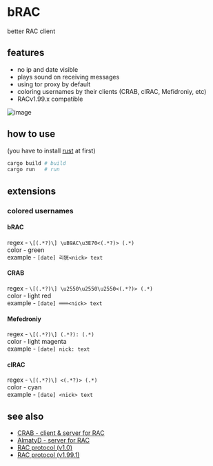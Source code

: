 # bRAC
better RAC client

## features

- no ip and date visible
- plays sound on receiving messages
- using tor proxy by default
- coloring usernames by their clients (CRAB, clRAC, Mefidroniy, etc)
- RACv1.99.x compatible

![image](https://github.com/user-attachments/assets/a2858662-50f1-4554-949c-f55addf48fcc)

## how to use

(you have to install [rust](https://rust-lang.org) at first)

```bash
cargo build # build
cargo run   # run
```

## extensions

### colored usernames

#### bRAC

regex - `\[(.*?)\] \uB9AC\u3E70<(.*?)> (.*)` \
color - green \
example - `[date] 리㹰<nick> text`

#### CRAB

regex - `\[(.*?)\] \u2550\u2550\u2550<(.*?)> (.*)` \
color - light red \
example - `[date] ═══<nick> text`

#### Mefedroniy

regex - `\[(.*?)\] (.*?): (.*)` \
color - light magenta \
example - `[date] nick: text`

#### clRAC

regex - `\[(.*?)\] <(.*?)> (.*)` \
color - cyan \
example - `[date] <nick> text`

## see also

- [CRAB - client & server for RAC](https://gitea.bedohswe.eu.org/pixtaded/crab)
- [AlmatyD - server for RAC](https://gitea.bedohswe.eu.org/bedohswe/almatyd)
- [RAC protocol (v1.0)](https://bedohswe.eu.org/text/rac/protocol.md.html)
- [RAC protocol (v1.99.1)](https://gitea.bedohswe.eu.org/)


